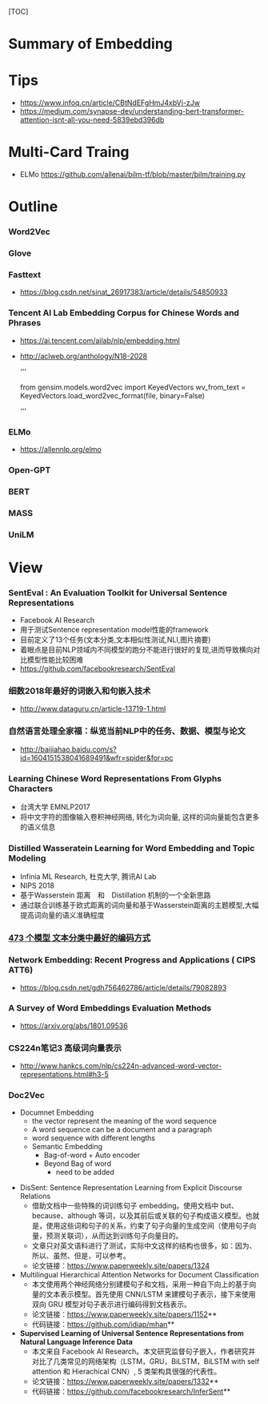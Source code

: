[TOC]



# Summary of Embedding



# Tips

+ https://www.infoq.cn/article/CBtNdEFgHmJ4xbVi-zJw
+ https://medium.com/synapse-dev/understanding-bert-transformer-attention-isnt-all-you-need-5839ebd396db

# Multi-Card Traing

+ ELMo https://github.com/allenai/bilm-tf/blob/master/bilm/training.py

  

# Outline

### Word2Vec

### Glove

### Fasttext

+ https://blog.csdn.net/sinat_26917383/article/details/54850933

### Tencent AI Lab Embedding Corpus for Chinese Words and Phrases

+ https://ai.tencent.com/ailab/nlp/embedding.html

+ http://aclweb.org/anthology/N18-2028

  ‘''

  from gensim.models.word2vec import KeyedVectors
  wv_from_text = KeyedVectors.load_word2vec_format(file, binary=False)

  ‘''

### ELMo

+ https://allennlp.org/elmo

### Open-GPT

### BERT

### MASS

### UniLM



# View

### SentEval : An Evaluation Toolkit for Universal Sentence Representations
+ Facebook AI Research 
+ 用于测试Sentence representation model性能的framework
+ 目前定义了13个任务(文本分类,文本相似性测试,NLI,图片摘要)
+ 着眼点是目前NLP领域内不同模型的跑分不能进行很好的复现,进而导致横向对比模型性能比较困难
+ https://github.com/facebookresearch/SentEval

### 细数2018年最好的词嵌入和句嵌入技术
+ http://www.dataguru.cn/article-13719-1.html

### 自然语言处理全家福：纵览当前NLP中的任务、数据、模型与论文
+ http://baijiahao.baidu.com/s?id=1604151538041689491&wfr=spider&for=pc

### Learning Chinese Word Representations From Glyphs Characters
+ 台湾大学 EMNLP2017
+ 将中文字符的图像输入卷积神经网络, 转化为词向量, 这样的词向量能包含更多的语义信息

### Distilled Wasseratein Learning for Word Embedding and Topic Modeling
+ Infinia ML Research, 杜克大学, 腾讯AI Lab
+ NIPS 2018
+ 基于Wasserstein 距离　和　Distillation 机制的一个全新思路
+ 通过联合训练基于欧式距离的词向量和基于Wasserstein距离的主题模型,大幅提高词向量的语义准确程度


### [473 个模型 文本分类中最好的编码方式](https://arxiv.org/pdf/1708.02657.pdf)

 

### Network Embedding: Recent Progress and Applications ( CIPS ATT6)

- https://blog.csdn.net/gdh756462786/article/details/79082893

### A Survey of Word Embeddings Evaluation Methods

- https://arxiv.org/abs/1801.09536

### CS224n笔记3 高级词向量表示

- http://www.hankcs.com/nlp/cs224n-advanced-word-vector-representations.html#h3-5

### Doc2Vec

+ Documnet Embedding
	+ the vector represent the meaning of the word sequence
	+ A word sequence can be a document and a paragraph
	+ word sequence with different lengths
	+ Semantic Embedding
		+ Bag-of-word + Auto encoder
		+ Beyond Bag of word
			+ need to be added
- DisSent: Sentence Representation Learning from Explicit Discourse Relations
	- 借助文档中一些特殊的词训练句子 embedding。使用文档中 but、because、although 等词，以及其前后或关联的句子构成语义模型。也就是，使用这些词和句子的关系，约束了句子向量的生成空间（使用句子向量，预测关联词），从而达到训练句子向量目的。
  	- 文章只对英文语料进行了测试，实际中文这样的结构也很多，如：因为、所以、虽然、但是，可以参考。
   	- 论文链接：https://www.paperweekly.site/papers/1324
- Multilingual Hierarchical Attention Networks for Document Classification
	- 本文使用两个神经网络分别建模句子和文档，采用一种自下向上的基于向量的文本表示模型。首先使用 CNN/LSTM 来建模句子表示，接下来使用双向 GRU 模型对句子表示进行编码得到文档表示。
  	- 论文链接：https://www.paperweekly.site/papers/1152**
  	- 代码链接：https://github.com/idiap/mhan**
- **Supervised Learning of Universal Sentence Representations from Natural Language Inference Data**
	- 本文来自 Facebook AI Research。本文研究监督句子嵌入，作者研究并对比了几类常见的网络架构（LSTM，GRU，BiLSTM，BiLSTM with self attention 和 Hierachical CNN）, 5 类架构具很强的代表性。
  	- 论文链接：https://www.paperweekly.site/papers/1332**
  	- 代码链接：https://github.com/facebookresearch/InferSent**

